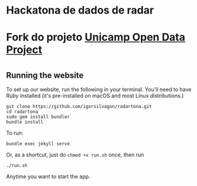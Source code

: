 # 
# Hackatona de dados de radar
#
# Fork do projeto [Unicamp Open Data Project](https://maronato.github.io/transparencia-data-catalog/)
#

## Running the website

To set up our website, run the following in your terminal. You'll need to have Ruby installed (it's pre-installed on macOS and most Linux distributions.)

```
git clone https://github.com/igorsilvagon/radartona.git
cd radartona
sudo gem install bundler
bundle install
```

To run:

```
bundle exec jekyll serve
```

Or, as a shortcut, just do `chmod +x run.sh` once, then run

```
./run.sh
```

Anytime you want to start the app.
